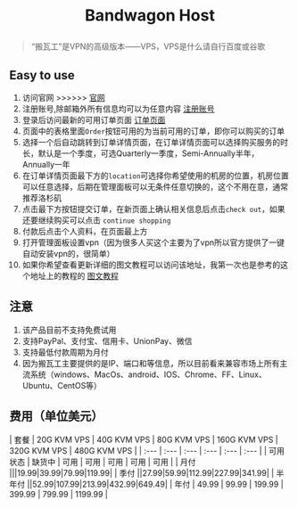 ﻿<h1><p align="center">Bandwagon Host</p></h1>

> “搬瓦工”是VPN的高级版本——VPS，VPS是什么请自行百度或谷歌

## Easy to use
1. 访问官网 >>>>>> [官网](https://bandwagonhost.com/index.php)
2. 注册账号,除邮箱外所有信息均可以为任意内容 [注册账号](https://bandwagonhost.com/register.php)
3. 登录后访问最新的可用订单页面 [订单页面](https://bandwagonhost.com/vps-hosting.php)
4. 页面中的表格里面`Order`按钮可用的为当前可用的订单，即你可以购买的订单
5. 选择一个后自动跳转到订单详情页面，在订单详情页面可以选择购买服务的时长，默认是一个季度，可选Quarterly一季度，Semi-Annually半年，Annually一年
6. 在订单详情页面最下方的`location`可选择你希望使用的机房的位置，机房位置可以任意选择，后期在管理面板可以无条件任意切换的，这个不用在意，通常推荐洛杉矶
7. 点击最下方按钮提交订单，在新页面上确认相关信息后点击`check out`，如果还要继续购买可以点击 `continue shopping`
8. 付款后点击个人资料，在页面最上方
9. 打开管理面板设置vpn（因为很多人买这个主要为了vpn所以官方提供了一键自动安装vpn的，很简单）
10. 如果你希望查看更新详细的图文教程可以访问该地址，我第一次也是参考的这个地址上的教程的 [图文教程](https://banwagong.cn/)

## 注意
1. 该产品目前不支持免费试用
2. 支持PayPal、支付宝、信用卡、UnionPay、微信
3. 支持最低付款周期为月付
4. 因为搬瓦工主要提供的是IP、端口和等信息，所以目前看来兼容市场上所有主流系统（windows、MacOs、android、IOS、Chrome、FF、Linux、Ubuntu、CentOS等）

## 费用（单位美元）

| 套餐 | 20G KVM VPS | 40G KVM VPS | 80G KVM VPS | 160G KVM VPS | 320G KVM VPS | 480G KVM VPS |
| :--- | :--- | :--- | :--- | :--- | :--- |
| 可用状态 | 缺货中 | 可用 | 可用 | 可用 | 可用 | 可用 |
| 月付 |||19.99|39.99|79.99|119.99|
| 季付 ||27.99|59.99|112.99|227.99|341.99|
| 半年付 ||52.99|107.99|213.99|432.99|649.49|
| 年付 | 49.99 | 99.99 | 199.99 | 399.99 | 799.99 | 1199.99 |

